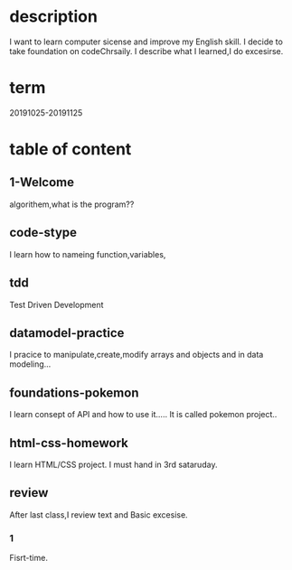 # description
I want to learn computer sicense and improve my English skill.
I decide to take foundation on codeChrsaily.
I describe what I learned,I do excesirse.

# term
20191025-20191125

# table of content

## 1-Welcome
algorithem,what is the program??

## code-stype
I learn how to nameing function,variables,

## tdd
Test Driven Development

## datamodel-practice
I pracice to manipulate,create,modify arrays and objects and in data modeling...

## foundations-pokemon
I learn consept of API and how to use it.....
It is called pokemon project..

## html-css-homework
I learn HTML/CSS project.
I must hand in 3rd sataruday.

## review
After last class,I review text and Basic excesise.

### 1
Fisrt-time.